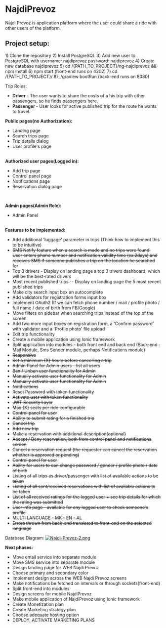 # NajdiPrevoz
 
Najdi Prevoz is application platform where the user could share a ride with other users of the platform.

<h2> Project setup: </h2> 
1) Clone the repository
2) Install PostgreSQL 
3) Add new user to PostgreSQL with username: najdiprevoz password: najdiprevoz
4) Create new database najdiprevoz
5) cd /{PATH_TO_PROJECT}/ng-najdiprevoz   && npm install
6) npm start (front-end runs on 4202)
7) cd /{PATH_TO_PROJECT}/
8) ./gradlew bootRun (back-end runs on 8080)


Trip Roles: <br/>
 - <b>Driver</b> - The user wants to share the costs of a his trip with other passengers, so he finds passengers here. <br/>
 - <b>Passenger </b>- User looks for active published trip for the route he wants to travel.

<b>Public pages(no Authorization): </b> 
<ul>
 <li> Landing page </li>
  <li> Search trips page </li>
  <li> Trip details dialog </li>
  <li> User profile's page </li>
</ul>
<br/>
<b>Authorized user pages(Logged in): </b> 
<ul>
 <li> Add trip page </li>
  <li> Control panel page </li>
  <li> Notifications page </li>
  <li> Reservation dialog page </li>
</ul>
<br/>

<b>Admin pages(Admin Role): </b> 
<ul>
 <li> Admin Panel</li>
</ul>
<br/>
<b> Features to be implemented: </b>
<ul>
 <li> Add additional 'luggage' parameter in trips (Think how to implement this to be intuitive) </li>
 <li><s>SMS Notify feature when a search is made and no trips were found. User enters phone number and notification validity time (ex:2days) and receives SMS if someone publishes a trip on the location he searched for</s></li>
  <li>Top 3 drivers - Display on landing page a top 3 trivers dashboard, which will be the best-rated drivers</li>
 <li>Most recent published trips -- Display on landing page the 5 most recent published trips</li>
 <li>Make city search input box an autocomplete</li>
  <li>Add validators for registration forms input box</li>
 <li>Implement OAuth2 (If we can fetch phone number / mail / profile photo / full name / date of birth from FB/Google)</li>
 <li> Move filters on sidebar when searching trips instead of the top of the screen </li>
 <li> Add two more input boxes on registration form, a 'Confirm password' with validator and a 'Profile photo' file upload </li>
 <li> Edit trip functionality </li>
 <li> Create a mobile application using Ionic framework </li>
 <li> Split application into modules - both front end and back end (Back-end : Mail Module, Sms Sender module, perhaps Notifications module)</li>
 <li> <s>Responsive</s> </li>
 <li> <s> Set a minimum {X} hours before cancelling a trip </s> </li>
 <li> <s> Admin Panel for Admin users - list all users </s> </li>
 <li> <s> Ban / Unban user functionality for Admin </s> </li>
 <li> <s> Manually activate user functionality for Admin </s> </li>
 <li> <s> Manually activate user functionality for Admin </s> </li>
 <li> <s> Notifications </s> </li>
 <li> <s> Reset Password with token functionality </s> </li>
 <li> <s> Activate user with token functionality  </s> </li>
 <li> <s> JWT Security Layer </s> </li>
 <li> <s> Max {X} seats per ride configurable </s> </li>
 <li> <s> Control panel for user </s> </li>
 <li> <s>Ability to submit rating for a finished trip </s> </li>
 <li> <s> Cancel trip </s> </li>
 <li> <s> Add new trip </s> </li>
 <li> <s> Make a reservation with additional description(optional) </s> </li>
 <li> <s> Accept / Deny reservation, both from control panel and notifications screen </s> </li>
 <li> <s> Cancel a reservation request (the requester can cancel the reservation whether is approved or pending)</s> </li>
 <li> <s> Control panel for user </s> </li>
 <li> <s> Ability for users to can change password / gender / profile photo / date of birth </s> </li>
 <li> <s> Listing of all trips as driver/passenger with list of available actions to be taken </s> </li>
 <li> <s> Listing of all sent/received reservations with list of available actions to be taken </s> </li>
 <li> <s> List of all received ratings for the logged user + see trip details for which the rating was submitted </s> </li>
 <li> <s> User info page - available for any logged user to check someone's profile </s> </li>
 <li> <s> MULTI LANGUAGE - MK - EN - AL </s> </li>
 <li> <s> Errors thrown from back-end translated to front-end on the selected language </s> </li>

</ul>


Database Diagram:
[![Najdi-Prevoz-2.png](https://i.postimg.cc/1zfcT89F/Najdi-Prevoz-2.png)](https://postimg.cc/XZ6CB7BN)


<b>Next phases: </b>
<ul>
 <li> Move email service into separate module</li>
 <li> Move SMS service into separate module </li>
 <li> Design landing page for WEB Najdi Prevoz </li>
 <li> Choose primary and secondary color </li>
 <li> Implement design across the WEB Najdi Prevoz screens </li>
 <li> Make notifications be fetched on intervals or through sockets(front-end) </li>
 <li> Split front-end into modules </li>
 <li> Design screens for mobile NajdiPrevoz </li>
 <li> Make mobile application of NajdiPrevoz using Ionic framework </li>
 <li> Create Monetization plan</li>
 <li> Create Marketing strategy plan </li>
 <li> Choose adequate hosting option </li>
 <li> DEPLOY, ACTIVATE MARKETING PLANS </li>
</ul>
